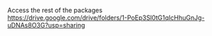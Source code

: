 Access the rest of the packages <br />
https://drive.google.com/drive/folders/1-PoEp3Sl0tG1qIcHhuGnJg-uDNAs8O3G?usp=sharing
